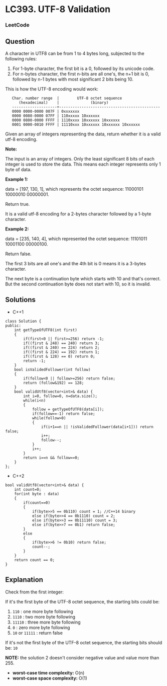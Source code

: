 # LC393. UTF-8 Validation

### LeetCode

## Question

A character in UTF8 can be from 1 to 4 bytes long, subjected to the following rules:

1. For 1-byte character, the first bit is a 0, followed by its unicode code.
2. For n-bytes character, the first n-bits are all one's, the n+1 bit is 0, followed by n-1 bytes with most significant 2 bits being 10.

This is how the UTF-8 encoding would work:

```
   Char. number range  |        UTF-8 octet sequence
      (hexadecimal)    |              (binary)
   --------------------+---------------------------------------------
   0000 0000-0000 007F | 0xxxxxxx
   0000 0080-0000 07FF | 110xxxxx 10xxxxxx
   0000 0800-0000 FFFF | 1110xxxx 10xxxxxx 10xxxxxx
   0001 0000-0010 FFFF | 11110xxx 10xxxxxx 10xxxxxx 10xxxxxx
```

Given an array of integers representing the data, return whether it is a valid utf-8 encoding.

**Note:**

The input is an array of integers. Only the least significant 8 bits of each integer is used to store the data. This means each integer represents only 1 byte of data.

**Example 1:**

data = [197, 130, 1], which represents the octet sequence: 11000101 10000010 00000001.

Return true.

It is a valid utf-8 encoding for a 2-bytes character followed by a 1-byte character.

**Example 2:**

data = [235, 140, 4], which represented the octet sequence: 11101011 10001100 00000100.

Return false.

The first 3 bits are all one's and the 4th bit is 0 means it is a 3-bytes character.

The next byte is a continuation byte which starts with 10 and that's correct.
But the second continuation byte does not start with 10, so it is invalid.

## Solutions

* C++1
```
class Solution {
public:
    int getTypeOfUTF8(int first)
    {
        if(first<0 || first>=256) return -1;
        if((first & 248) == 240) return 3;
        if((first & 240) == 224) return 2;
        if((first & 224) == 192) return 1;
        if((first & 128) == 0) return 0;
        return -1;
    }
    bool isValidedFollower(int follow)
    {
        if(follow<0 || follow>=256) return false;
        return (follow&192) == 128;
    }
    bool validUtf8(vector<int>& data) {
        int i=0, follow=0, n=data.size();
        while(i<n)
        {
            follow = getTypeOfUTF8(data[i]);
            if(follow==-1) return false;
            while(follow>0)
            {
                if(i+1==n || !isValidedFollower(data[i+1])) return false;
                i++;
                follow--;
            }
            i++;
        }
        return i==n && follow==0;
    }
};
```

* C++2
```
bool validUtf8(vector<int>& data) {
    int count=0;
    for(int byte : data)
    {
        if(count==0)
        {
            if(byte>>5 == 0b110) count = 1; //C++14 binary
            else if(byte>>4 == 0b1110) count = 2;
            else if(byte>>3 == 0b11110) count = 3;
            else if(byte>>7 == 0b1) return false;
        }
        else
        {
            if(byte>>6 != 0b10) return false;
            count--;
        }
    }
    return count == 0;
}
```

## Explanation

Check from the first integer:

If it's the first byte of the UTF-8 octet sequence, the starting bits could be:

1. `110` : one more byte following
2. `1110` : two more byte following
3. `11110` : three more byte following
4. `0` : zero more byte following
5. `10` or `11111` : return false

If it's not the first byte of the UTF-8 octet sequence, the starting bits should be: `10`

**NOTE:** the solution 2 doesn't consider negative value and value more than 255. 

* **worst-case time complexity:** O(n)
* **worst-case space complexity:** O(1)